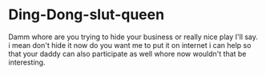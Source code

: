 # Ding-Dong-slut-queen

Damm whore are you trying to hide your business or really nice play I'll say. i mean don't hide it now do you want me to put it on internet i can help so that your daddy can also participate as well whore now wouldn't that be interesting.
